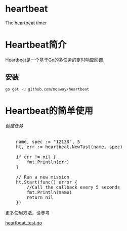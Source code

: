 # heartbeat
The heartbeat timer

<h1>Heartbeat简介</h1>

<p>Heartbeat是一个基于Go的多任务的定时响应回调</p>

## 安装
	
	go get -u github.com/noaway/heartbeat

<h1>Heartbeat的简单使用</h1>

<h6>创建任务</h6>

<pre>
	name, spec := "12138", 5
	ht, err := heartbeat.NewTast(name, spec)

	if err != nil {
		fmt.Println(err)
	}

	// Run a new mission
	ht.Start(func() error {
		//Call the callback every 5 seconds
		fmt.Println(name)
		return nil
	})
</pre>

<p>更多使用方法，请参考</p><a href="/heartbeat_test.go">heartbeat_test.go</a>
